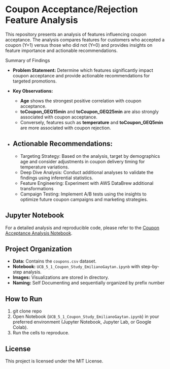 # Coupon Acceptance/Rejection Feature Analysis

This repository presents an analysis of features influencing coupon acceptance. 
The analysis compares features for customers who accepted a coupon (Y=1) versus those who did not (Y=0) and provides insights on feature importance and actionable recommendations.

Summary of Findings
- **Problem Statement:** Determine which features significantly impact coupon acceptance and provide actionable recommendations for targeted promotions.
- **Key Observations:**
  - **Age** shows the strongest positive correlation with coupon acceptance.
  - **toCoupon_GEQ15min** and **toCoupon_GEQ25min** are also strongly associated with coupon acceptance.
  - Conversely, features such as **temperature** and **toCoupon_GEQ5min** are more associated with coupon rejection.

- ## Actionable Recommendations:
  - Targeting Strategy: Based on the analysis, target by demographics age and consider adjustments in coupon delivery timing for temperature variations.
  - Deep Dive Analysis: Conduct additional analyses to validate the findings using inferential statistics.
  - Feature Engineering: Experiment with AWS DataBrew additional transformations 
  - Campaign Testing: Implement A/B tests using the insights to optimize future coupon campaigns and marketing strategies.

## Jupyter Notebook
For a detailed analysis and reproducible code, please refer to the [Coupon Acceptance Analysis Notebook](./UCB_5_1_Coupon_Study_EmilianoGaytan.ipynb).

## Project Organization
- **Data:** Contains the `coupons.csv` dataset.
- **Notebook:** `UCB_5_1_Coupon_Study_EmilianoGaytan.ipynb` with step-by-step analysis.
- **Images:** Visualizations are stored in directory.
- **Naming:** Self Documenting and sequentially organized by prefix number

## How to Run
1. git clone repo
2. Open  Notebook (`UCB_5_1_Coupon_Study_EmilianoGaytan.ipynb`) in your preferred environment (Jupyter Notebook, Jupyter Lab, or Google Colab).
3. Run the cells to reproduce.

## License
This project is licensed under the MIT License.
